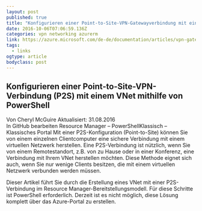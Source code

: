 ```yaml
---
layout: post
published: true
title: "Konfigurieren einer Point-to-Site-VPN-Gatewayverbindung mit einem virtuellen Netzwerk mithilfe des Resource Manager-Bereitstellungsmodells | Microsoft Azure"
date: 2016-10-06T07:06:59.136Z
categories: vpn networking azurerm
link: https://azure.microsoft.com/de-de/documentation/articles/vpn-gateway-howto-point-to-site-rm-ps/
tags:
  - links
ogtype: article
bodyclass: post
---
```


## Konfigurieren einer Point-to-Site-VPN-Verbindung (P2S) mit einem VNet mithilfe von PowerShell

Von Cheryl McGuire
Aktualisiert: 31.08.2016  
In GitHub bearbeiten
Resource Manager – PowerShellKlassisch – Klassisches Portal
Mit einer P2S-Konfiguration (Point-to-Site) können Sie von einem einzelnen Clientcomputer eine sichere Verbindung mit einem virtuellen Netzwerk herstellen. Eine P2S-Verbindung ist nützlich, wenn Sie von einem Remotestandort, z.B. von zu Hause oder in einer Konferenz, eine Verbindung mit Ihrem VNet herstellen möchten. Diese Methode eignet sich auch, wenn Sie nur wenige Clients besitzen, die mit einem virtuellen Netzwerk verbunden werden müssen.

Dieser Artikel führt Sie durch die Erstellung eines VNet mit einer P2S-Verbindung im Resource Manager-Bereitstellungsmodell. Für diese Schritte ist PowerShell erforderlich. Derzeit ist es nicht möglich, diese Lösung komplett über das Azure-Portal zu erstellen.
